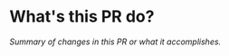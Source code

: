 # What's this PR do?

_Summary of changes in this PR or what it accomplishes._

<!--

Please title your PR as follows: `feature: fix foo bar`. 
Always start with the thing you are fixing, then describe the fix.
Don't use past tense (e.g. "fixed foo bar").

Explain what your PR does and why.

If you are adding a new function, please document it and add tests:

```
code you added/updated
```

If you are fixing a bug, please add a test that covers it.

Before submitting a PR, please:
  - specify the command to execute or steps to follow to know that the problem was solved

We try to process PRs as soon as possible. They should be handled within 24 hours.

Applying labels to PRs is not needed.

Thanks a lot for your contribution!

->
